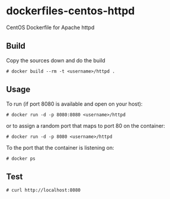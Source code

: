 # dockerfiles-centos-httpd

CentOS Dockerfile for Apache httpd


## Build

Copy the sources down and do the build

```
# docker build --rm -t <username>/httpd .
```

## Usage

To run (if port 8080 is available and open on your host):

```
# docker run -d -p 8080:8080 <username>/httpd
```

or to assign a random port that maps to port 80 on the container:

```
# docker run -d -p 8080 <username>/httpd
```

To the port that the container is listening on:

```
# docker ps
```

## Test

```
# curl http://localhost:8080
```

